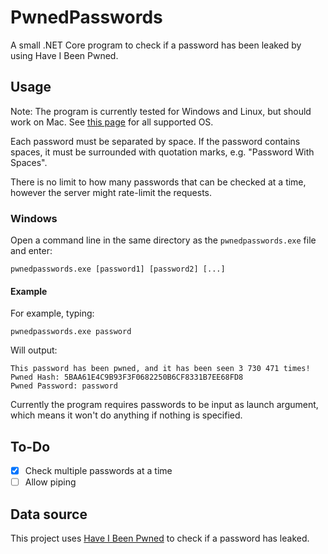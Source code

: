 # PwnedPasswords
A small .NET Core program to check if a password has been leaked by using Have I Been Pwned.


## Usage
Note: The program is currently tested for Windows and Linux, but should work on Mac. See [this page](https://github.com/dotnet/core/blob/master/release-notes/3.1/3.1-supported-os.md) for all supported OS.

Each password must be separated by space. If the password contains spaces, it must be surrounded with quotation marks, e.g. "Password With Spaces".
 
There is no limit to how many passwords that can be checked at a time, however the server might rate-limit the requests. 

### Windows
Open a command line in the same directory as the `pwnedpasswords.exe` file and enter:
```batchfile
pwnedpasswords.exe [password1] [password2] [...]
```

#### Example
For example, typing:
```batchfile
pwnedpasswords.exe password
```
Will output:
```batchfile
This password has been pwned, and it has been seen 3 730 471 times!
Pwned Hash: 5BAA61E4C9B93F3F0682250B6CF8331B7EE68FD8
Pwned Password: password
```

Currently the program requires passwords to be input as launch argument, which means it won't do anything if nothing is specified. 

## To-Do
- [x] Check multiple passwords at a time
- [ ] Allow piping

## Data source
This project uses [Have I Been Pwned](https://haveibeenpwned.com) to check if a password has leaked.
